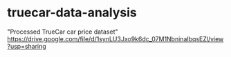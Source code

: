 # truecar-data-analysis

"Processed TrueCar car price dataset"
https://drive.google.com/file/d/1synLU3Jxo9k6dc_07M1NbninaIbqsEZl/view?usp=sharing
